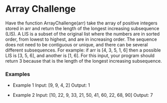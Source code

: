 # Array Challenge

Have the function ArrayChallenge(arr) take the array of positive integers stored in arr and return the length of the longest increasing subsequence (LIS). A LIS is a subset of the original list where the numbers are in sorted order, from lowest to highest, and are in increasing order. The sequence does not need to be contiguous or unique, and there can be several different subsequences. For example: if arr is [4, 3, 5, 1, 6] then a possible LIS is [3, 5, 6], and another is [1, 6]. For this input, your program should return 3 because that is the length of the longest increasing subsequence.

### Examples

* Example 1
Input: [9, 9, 4, 2]
Output: 1

* Example 2
Input: [10, 22, 9, 33, 21, 50, 41, 60, 22, 68, 90]
Output: 7